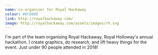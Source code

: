 ```yaml
---
name: co-organiser for Royal Hackaway
colour: #EC6608
link: http://royalhackaway.com/
image: http://royalhackaway.com/assets/images/rh.svg
---
```


I'm part of the team organising Royal Hackaway, Royal Holloway's annual hackathon.
I create graphics, do research, and lift heavy things for the event.
Just under 90 people attended in 2018!